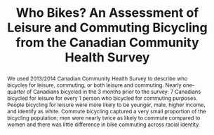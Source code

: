 ---
title: "Who Bikes? An Assessment of Leisure and Commuting Bicycling from the Canadian Community Health Survey"
authors:
- Caislin L. Firth
- admin
- Meghan Winters
- M. Anne Harris
author_notes:
  date: "2021-05-01T00:00:00Z"

# Schedule page publish date (NOT publication's date).
publishDate: "2021-05-01T00:00:00Z"

# Publication type.
# Accepts a single type but formatted as a YAML list (for Hugo requirements).
# Enter a publication type from the CSL standard.
publication_types: ["article-journal"]

# Publication name and optional abbreviated publication name30
publication: "*Findings,* (May)"
publication_short: ""

abstract: "We used 2013/2014 Canadian Community Health Survey to describe who bicycles for leisure, commuting, or both leisure and commuting. Nearly one-quarter of Canadians bicycled in the 3 months prior to the survey:  7 Canadians bicycled for leisure for every 1 person who bicycled for commuting purposes. People bicycling for leisure were more likely to be younger, male, higher income, and identify as white. Commute bicycling captured a very small proportion of the bicycling population; men were nearly twice as likely to commute compared to women and there was little difference in bike commuting across racial identity."
# Summary. An optional shortened abstract.
summary: "People bicycling for leisure were more likely to be younger, male, higher income, and identify as white. Few bicyclists commuted by bike."
tags:
- Active transportation
- Survey Data
- Demographics
featured: false

hugoblox:
  ids:
    doi: "10.32866/001c.22163"

links:
  - type: pdf
    url: manuscript.pdf

# Featured image
# To use, add an image named `featured.jpg/png` to your page's folder. 
image:
  caption: ''
focal_point: ""
preview_only: false

# Associated Projects (optional).
#   Associate this publication with one or more of your projects.
#   Simply enter your project's folder or file name without extension.
#   E.g. `internal-project` references `content/project/internal-project/index.md`.
#   Otherwise, set `projects: []`.
projects: []

# Slides (optional).
#   Associate this publication with Markdown slides.
#   Simply enter your slide deck's filename without extension.
#   E.g. `slides: "example"` references `content/slides/example/index.md`.
#   Otherwise, set `slides: ""`.
slides: ""
---